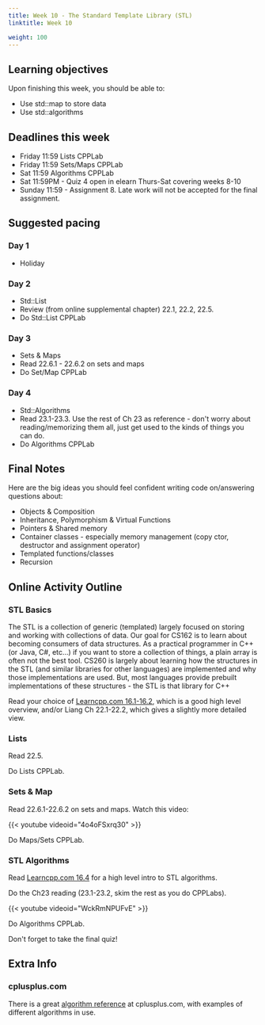 ```yaml
---
title: Week 10 - The Standard Template Library (STL)
linktitle: Week 10

weight: 100
---
```


## Learning objectives

Upon finishing this week, you should be able to:

-   Use std::map to store data
-   Use std::algorithms

## Deadlines this week

-   Friday 11:59 Lists CPPLab
-   Friday 11:59 Sets/Maps CPPLab
-   Sat 11:59 Algorithms CPPLab
-   Sat 11:59PM - Quiz 4 open in elearn Thurs-Sat covering weeks 8-10
-   Sunday 11:59 - Assignment 8. Late work will not be accepted for the final assignment.

## Suggested pacing

### Day 1

-   Holiday

### Day 2

-   Std::List
-   Review (from online supplemental chapter) 22.1, 22.2, 22.5.
-   Do Std::List CPPLab

### Day 3

-   Sets & Maps
-   Read 22.6.1 - 22.6.2 on sets and maps
-   Do Set/Map CPPLab

### Day 4

-   Std::Algorithms
-   Read 23.1-23.3. Use the rest of Ch 23 as reference - don't
    worry about reading/memorizing them all, just get used to the
    kinds of things you can do.
-   Do Algorithms CPPLab

## Final Notes

Here are the big ideas you should feel confident writing code on/answering
questions about:

-   Objects & Composition
-   Inheritance, Polymorphism & Virtual Functions
-   Pointers & Shared memory
-   Container classes - especially memory management (copy ctor, destructor and assignment operator)
-   Templated functions/classes
-   Recursion

## Online Activity Outline

### STL Basics

The STL is a collection of generic (templated) largely focused on
storing and working with collections of data. Our goal for CS162 is
to learn about becoming consumers of data structures. As a practical
programmer in C++ (or Java, C#, etc...) if you want to store a
collection of things, a plain array is often not the best tool.
CS260 is largely about learning how the structures in the STL (and
similar libraries for other languages) are implemented and why those
implementations are used. But, most languages provide prebuilt
implementations of these structures - the STL is that library for
C++

Read your choice of [Learncpp.com 16.1-16.2], which is a good high
level overview, and/or Liang Ch 22.1-22.2, which gives a slightly more
detailed view.

  [Learncpp.com 16.1-16.2]: http://www.learncpp.com/cpp-tutorial/16-1-the-standard-template-library-stl/

### Lists

Read 22.5.

Do Lists CPPLab.

### Sets & Map

Read 22.6.1-22.6.2 on sets and maps. Watch this video:

{{< youtube videoid="4o4oFSxrq30" >}}

Do Maps/Sets CPPLab.

### STL Algorithms

Read [Learncpp.com 16.4] for a high level intro to STL algorithms.

  [Learncpp.com 16.4]: http://www.learncpp.com/cpp-tutorial/16-1-the-standard-template-library-stl/

Do the Ch23 reading (23.1-23.2, skim the rest as you do CPPLabs).

{{< youtube videoid="WckRmNPUFvE" >}}

Do Algorithms CPPLab.

Don't forget to take the final quiz!

## Extra Info

### cplusplus.com

There is a great [algorithm reference] at cplusplus.com, with examples
of different algorithms in use.

  [algorithm reference]: http://www.cplusplus.com/reference/algorithm/
